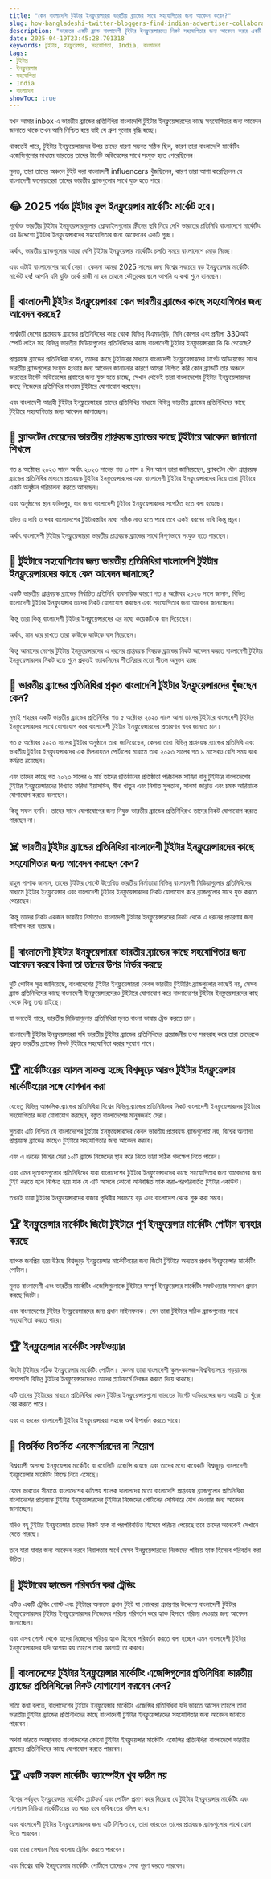 ```yaml
---
title: "কেন বাংলাদেশি টুইটার ইনফ্লুয়েন্সাররা ভারতীয় ব্র্যান্ডের সাথে সহযোগিতার জন্য আবেদন করেন?"
slug: how-bangladeshi-twitter-bloggers-find-indian-advertiser-collaborations-2025-04-19
description: "ভারতের একটি ব্র্যান্ড বাংলাদেশী টুইটার ইনফ্লুয়েন্সারদের নিকট সহযোগিতার জন্য আবেদন করার একটি ট্রেন্ড লক্ষ্য করেছেন?"
date: 2025-04-19T23:45:28.701318
keywords: টুইটার, ইনফ্লুয়েন্সার, সহযোগিতা, India, বাংলাদেশ
tags:
- টুইটার
- ইনফ্লুয়েন্সার
- সহযোগিতা
- India
- বাংলাদেশ
showToc: true
---
```


যখন আমার inbox এ ভারতীয় ব্র্যান্ডের প্রতিনিধিরা বাংলাদেশি টুইটার ইনফ্লুয়েন্সারদের কাছে সহযোগিতার জন্য আবেদন জানাতে থাকে তখন আমি নিশ্চিত হয়ে যাই যে গ্রুপ গুলোর বৃদ্ধি হচ্ছে।

থাকতেই পারে, টুইটার ইনফ্লুয়েন্সারদের উপর তাদের ধারণা সম্ভবত সঠিক ছিল, কারণ তারা বাংলাদেশি মার্কেটিং এজেন্সিগুলোর মাধ্যমে ভারতের তাদের টার্গেট অডিয়েন্সের সাথে সংযুক্ত হতে পেরেছিলেন।

মূলত, তারা তাদের অঞ্চলে টুইট করা বাংলাদেশী influencers খুঁজছিলেন, কারণ তারা আশা করেছিলেন যে বাংলাদেশী ফলোয়ারেরা তাদের ভারতীয় ব্র্যান্ডগুলোর সাথে যুক্ত হতে পারে।

## 😂 2025 পর্যন্ত টুইটার ফুল ইনফ্লুয়েন্সার মার্কেটিং মার্কেট হবে।

পূর্বোক্ত ভারতীয় টুইটার ইনফ্লুয়েন্সারগুলোর প্রোফাইলগুলোর স্ক্রীনের ছবি নিয়ে দেখি ভারতের প্রতিনিধি বাংলাদেশে মার্কেটিং এর উদ্দেশ্যে টুইটার ইনফ্লুয়েন্সারদের সহযোগিতার জন্য আবেদনের একটি গুচ্ছ।

অর্থাৎ, ভারতীয় ব্র্যান্ডগুলোর আরো বেশি টুইটার ইনফ্লুয়েন্সার মার্কেটিং চলতি সময়ে বাংলাদেশে মোড় নিচ্ছে।

এবং এটাই বাংলাদেশের স্বার্থে সেরা। কেননা আমরা 2025 সালের জন্য বিশ্বের সবচেয়ে বড় ইনফ্লুয়েন্সার মার্কেটিং মার্কেট হব! 
আপনি যদি যুক্তি তর্কে রাজী না হন তাহলে কৌতুকের ছলে আপনি এ কথা শুনে হাসছেন।

## 🤩 বাংলাদেশী টুইটার ইনফ্লুয়েন্সাররা কেন ভারতীয় ব্র্যান্ডের কাছে সহযোগিতার জন্য আবেদন করছে?

পার্শ্ববর্তী দেশের প্রাপ্তবয়স্ক ব্র্যান্ডের প্রতিনিধিদের কাছ থেকে বিভিন্ন বিএমডব্লিউ, মিনি কোপার এবং প্রমীলা 330আই স্পোর্ট লাইন সহ বিভিন্ন ভারতীয় মিডিয়াগুলোর প্রতিনিধিদের কাছে বাংলাদেশী টুইটার ইনফ্লুয়েন্সাররা কি কি পেয়েছে?

প্রাপ্তবয়স্ক ব্র্যান্ডের প্রতিনিধিরা বলেন, তাদের কাছে টুইটারের মাধ্যমে বাংলাদেশী ইনফ্লুয়েন্সারদের টার্গেট অডিয়েন্সের সাথে ভারতীয় ব্র্যান্ডগুলোর সংযুক্ত হওয়ার জন্য আবেদন জানানোর কারণে আমরা নিশ্চিত করি কোন ব্র্যান্ডটি তার অঞ্চলে ভারতের টার্গেট অডিয়েন্সের প্রবাহের জন্য যুক্ত হতে চাচ্ছে, সেখান থেকেই তারা বাংলাদেশের টুইটার ইনফ্লুয়েন্সারদের কাছে নিজেদের প্রতিনিধির মাধ্যমে টুইটারে যোগাযোগ করছেন।

এবং বাংলাদেশী আগ্রহী টুইটার ইনফ্লুয়েন্সাররা তাদের প্রতিনিধির মাধ্যমে বিভিন্ন ভারতীয় ব্র্যান্ডের প্রতিনিধিদের কাছে টুইটারে সহযোগিতার জন্য আবেদন জানাচ্ছেন।

## 🥵 ব্ল্যাকটেন মেয়েদের ভারতীয় প্রাপ্তবয়স্ক ব্র্যান্ডের কাছে টুইটারে আবেদন জানানো শিখলে 

গত ৪ অক্টোবর ২০২৩ সালে অর্থাৎ ২০২৩ সালের গত ৩ মাস ৪ দিন আগে তারা জানিয়েছেন, ব্ল্যাকটেন যৌন প্রাপ্তবয়স্ক ব্র্যান্ডের প্রতিনিধির মাধ্যমে প্রাপ্তবয়স্ক টুইটার ইনফ্লুয়েন্সারদের এবং বাংলাদেশী টুইটার ইনফ্লুয়েন্সারদের নিয়ে তারা টুইটারে একটি অনুষ্ঠান পরিচালনা করতে আসছেন। 

এবং অনুষ্ঠানের স্থান ফরিদপুর, যার জন্য বাংলাদেশী টুইটার ইনফ্লুয়েন্সারদের সংগঠিত হতে বলা হয়েছে। 

যদিও এ দাবি ও খবর বাংলাদেশের টুইটারস্তবির মধ্যে সঠিক নাও হতে পারে তবে একই ধরনের দাবি কিন্তু প্রচুর।

অর্থাৎ বাংলাদেশী টুইটার ইনফ্লুয়েন্সাররা ভারতীয় প্রাপ্তবয়স্ক ব্র্যান্ডের সাথে নিপূণভাবে সংযুক্ত হতে পারছেন। 

## 🥵 টুইটারে সহযোগিতার জন্য ভারতীয় প্রতিনিধিরা বাংলাদেশি টুইটার ইনফ্লুয়েন্সারদের কাছে কেন আবেদন জানাচ্ছে?

একটি ভারতীয় প্রাপ্তবয়স্ক ব্র্যান্ডের নির্বাচিত প্রতিনিধি ব্যবসায়িক কারণে গত ৪ অক্টোবর ২০২৩ সালে জানান, বিভিন্ন বাংলাদেশী টুইটার ইনফ্লুয়েন্সার তাদের নিকট যোগাযোগ করছেন এবং সহযোগিতার জন্য আবেদন জানাচ্ছেন।

কিন্তু তারা কিন্তু বাংলাদেশী টুইটার ইনফ্লুয়েন্সারদের এর মধ্যে কয়েকটিকে বাদ দিয়েছেন।

অর্থাৎ, মান ধরে রাখতে তারা কাউকে কাউকে বাদ দিয়েছেন। 

কিন্তু আমাদের দেশের টুইটার ইনফ্লুয়েন্সারদের এ ধরনের প্রাপ্তবয়স্ক বিষয়ক ব্র্যান্ডের নিকট আবেদন করতে বাংলাদেশী টুইটার ইনফ্লুয়েন্সারদের নিকট হতে শুনে প্রকৃতই ভ্যাকসিনের শীতনিদ্রার মতো শীতল অনুভব হচ্ছে। 

## 🤩 ভারতীয় ব্র্যান্ডের প্রতিনিধিরা প্রকৃত বাংলাদেশি টুইটার ইনফ্লুয়েন্সারদের খুঁজছেন কেন?

মুম্বাই শহরের একটি ভারতীয় ব্র্যান্ডের প্রতিনিধিরা গত ৫ অক্টোবর ২০২০ সালে আসা তাদের টুইটারে বাংলাদেশী টুইটার ইনফ্লুয়েন্সারদের সাথে যোগাযোগ করে বাংলাদেশী টুইটার ইনফ্লুয়েন্সারদের প্রতারণার খবর জানতে চান।

গত ৫ অক্টোবর ২০২৩ সালের টুইটার অনুষ্ঠানে তারা জানিয়েছেন, কেননা তারা বিভিন্ন প্রাপ্তবয়স্ক ব্র্যান্ডের প্রতিনিধি এবং ভারতীয় টুইটার ইনফ্লুয়েন্সারদের এক মিলনায়তন পোর্টালের মাধ্যমে তারা ২০২৩ সালের গত ৯ মাসেরও বেশি সময় ধরে কর্মরত রয়েছেন।

এবং তাদের কাছে গত ২০২৩ সালের ৬ মার্চ তাদের প্রতিষ্ঠানের প্রতিষ্ঠাতা পরিচালক সাবিরা বানু টুইটারে বাংলাদেশের টুইটার ইনফ্লুয়েন্সারদের বিখ্যাত ফরিদা ইয়াসমিন, মীনা খাতুন এবং নিশাত সুলতানা, সালমা জান্নাত এবং চমক আরিয়াকে যোগাযোগ করতে বলেছেন।

কিন্তু সফল হননি। তাদের সাথে যোগাযোগের জন্য নিযুক্ত ভারতীয় ব্র্যান্ডের প্রতিনিধিরাও তাদের নিকট যোগাযোগ করতে পারছেন না। 

## ☠️ ভারতীয় টুইটার ব্র্যান্ডের প্রতিনিধিরা বাংলাদেশী টুইটার ইনফ্লুয়েন্সারদের কাছে সহযোগিতার জন্য আবেদন করছেন কেন?

রাহুল পাশাক জানান, তাদের টুইটার পোস্টে উল্লেখিত ভারতীয় নির্মাতারা বিভিন্ন বাংলাদেশী মিডিয়াগুলোর প্রতিনিধিদের মাধ্যমে টুইটার ইনফ্লুয়েন্সার এবং বাংলাদেশী টুইটার ইনফ্লুয়েন্সারদের নিকট যোগাযোগ করে ব্র্যান্ডগুলোর সাথে যুক্ত করতে পেরেছেন।

কিন্তু তাদের নিকট একজন ভারতীয় নির্মাতাও বাংলাদেশী টুইটার ইনফ্লুয়েন্সারদের নিকট থেকে এ ধরনের প্রচারণার জন্য বাইপাস করা হয়েছে।

## 🤔 বাংলাদেশী টুইটার ইনফ্লুয়েন্সাররা ভারতীয় ব্র্যান্ডের কাছে সহযোগিতার জন্য আবেদন করবে কিনা তা তাদের উপর নির্ভর করছে 

দুটি পোর্টাল সূত্র জানিয়েছে, বাংলাদেশের টুইটার ইনফ্লুয়েন্সাররা কেবল ভারতীয় টুইটারিং ব্র্যান্ডগুলোর কাছেই নয়, সেসব ব্র্যান্ড প্রতিনিধিদের কাছে বাংলাদেশী ইনফ্লুয়েন্সারদেরও টুইটারে যোগাযোগ করে বাংলাদেশের টুইটার ইনফ্লুয়েন্সারদের কাছ থেকে কিছু তথ্য চাইছে।

যা বলতেই পারে, ভারতীয় মিডিয়াগুলোর প্রতিনিধিরা মূলত বাংলা ভাষায় ট্রেন্ড করতে চান। 

বাংলাদেশী টুইটার ইনফ্লুয়েন্সাররা যদি ভারতীয় টুইটার ব্র্যান্ডের প্রতিনিধিদের প্রয়োজনীয় তথ্য সরবরাহ করে তারা তাদেরকে প্রকৃত ভারতীয় ব্র্যান্ডের নিকট টুইটারে সহযোগিতা করার সুযোগ পাবে।

## 🏆 মার্কেটিংয়ের আসল সাফল্য হচ্ছে বিশ্বজুড়ে আরও টুইটার ইনফ্লুয়েন্সার মার্কেটিংয়ের সঙ্গে যোগদান করা 

যেহেতু বিভিন্ন আঞ্চলিক ব্র্যান্ডের প্রতিনিধিরা বিশ্বের বিভিন্ন ব্র্যান্ডের প্রতিনিধিদের নিকট বাংলাদেশী ইনফ্লুয়েন্সারদের টুইটারে সহযোগিতার জন্য যোগাযোগ করছেন, বস্তুত বাংলাদেশের মানুষজনই সেরা।

সুতরাং এটি নিশ্চিত যে বাংলাদেশের টুইটার ইনফ্লুয়েন্সারদের কেবল ভারতীয় প্রাপ্তবয়স্ক ব্র্যান্ডগুলোই নয়, বিশ্বের অন্যান্য প্রাপ্তবয়স্ক ব্র্যান্ডের কাছেও টুইটারে সহযোগিতার জন্য আবেদন করবে।

এবং এ ধরনের বিশ্বের সেরা ১০টি ব্র্যান্ডে নিজেদের স্থান করে নিতে তারা সঠিক পদক্ষেপ নিতে পারেন।

এবং এমন দূতাবাসগুলোর প্রতিনিধিদের যারা বাংলাদেশের টুইটার ইনফ্লুয়েন্সারদের কাছে সহযোগিতার জন্য আবেদনের জন্য টুইট করতে হলে নিশ্চিত হয়ে যাক যে এটি আসলে কোনো অনিবন্ধিত হ্যাক করা-পরপরিবর্তিত টুইটার একাউন্ট।

তখনই তারা টুইটার ইনফ্লুয়েন্সারদের বাজার পৃথিবীর সবচেয়ে বড় এবং বাংলাদেশ থেকে শুরু করা সম্ভব। 

## 🏆 ইনফ্লুয়েন্সার মার্কেটিং জিটো টুইটারে পূর্ণ ইনফ্লুয়েন্সার মার্কেটিং পোর্টাল ব্যবহার করছে 

ব্যাপক জনপ্রিয় হয়ে উঠছে বিশ্বজুড়ে ইনফ্লুয়েন্সার মার্কেটিংয়ের জন্য জিটো টুইটারে অন্যতম প্রধান ইনফ্লুয়েন্সার মার্কেটিং পোর্টাল।

মূলত বাংলাদেশী এবং ভারতীয় মার্কেটিং এজেন্সিগুলোকে টুইটারে সম্পূর্ণ ইনফ্লুয়েন্সার মার্কেটিং সফটওয়্যার সমাধান প্রদান করছে জিটো।

এবং বাংলাদেশের টুইটার ইনফ্লুয়েন্সারদের জন্য প্রধান মাইলফলক। যেন তারা টুইটারে সঠিক ব্র্যান্ডগুলোর সাথে সহযোগিতা করতে পারে।

## 🏆 ইনফ্লুয়েন্সার মার্কেটিং সফটওয়্যার 

জিটো টুইটারে সঠিক ইনফ্লুয়েন্সার মার্কেটিং পোর্টাল। কেননা তারা বাংলাদেশী স্কুল-কলেজ-বিশ্ববিদ্যালয়ে পড়ুয়াদের পাশাপাশি বিভিন্ন টুইটার ইনফ্লুয়েন্সারদেরও তাদের প্ল্যাটফর্মে নিবন্ধন করতে দিয়ে থাকছে।

এটি তাদের টুইটারের মাধ্যমে প্রতিনিধিরা কোন টুইটার ইনফ্লুয়েন্সারগুলো ভারতের টার্গেট অডিয়েন্সের জন্য আগ্রহী তা খুঁজে বের করতে পারে।

এবং এ ধরনের বাংলাদেশী টুইটার ইনফ্লুয়েন্সাররা সহজে অর্থ উপার্জন করতে পারে। 

## 🤔 বিতর্কিত বিতর্কিত এনফোর্সারদের না নিয়োগ 

বিশ্বব্যাপী অসংখ্য ইনফ্লুয়েন্সার মার্কেটিং বা রয়েলিটি এজেন্সি রয়েছে এবং তাদের মধ্যে কয়েকটি বিশ্বজুড়ে বাংলাদেশী ইনফ্লুয়েন্সার মার্কেটিং ফিল্ডে নিয়ে এসেছে।

যেমন ভারতের সীমান্তে বাংলাদেশের কতিপয় শ্যালক দালালদের মতো বাংলাদেশি প্রাপ্তবয়স্ক ব্র্যান্ডগুলোর প্রতিনিধিরা বাংলাদেশের প্রাপ্তবয়স্ক টুইটার ইনফ্লুয়েন্সারদের টুইটারে নিজেদের পোর্টালের সেমিনারে যোগ দেওয়ার জন্য আবেদন জানাচ্ছেন।

যদিও বহু টুইটার ইনফ্লুয়েন্সার তাদের নিকট হ্যাক বা পরপরিবর্তিত হিসেবে পরিচয় পেয়েছে তবে তাদের অনেকেই সেখানে যেতে পারছে।

তবে যারা যাবার জন্য আবেদন করবে নিরাপত্তার স্বার্থে সেসব ইনফ্লুয়েন্সারদের নিজেদের পরিচয় হ্যাক হিসেবে পরিবর্তন করা উচিত।

## 🤔 টুইটারের হ্যান্ডেল পরিবর্তন করা ট্রেন্ডিং 

এটিও একটি ট্রেন্ডিং পোস্ট এবং টুইটারে অন্যতম প্রধান টুইট যা লোকেরা প্রচারণার উদ্দেশ্যে বাংলাদেশী টুইটার ইনফ্লুয়েন্সারদের টুইটার ইনফ্লুয়েন্সারদের নিজেদের পরিচয় পরিবর্তন করে হ্যাক হিসাবে পরিচয় দেওয়ার জন্য আবেদন জানাচ্ছেন।

এবং এসব পোস্ট থেকে যাদের নিজেদের পরিচয় হ্যাক হিসেবে পরিবর্তন করতে বলা হচ্ছেন এমন বাংলাদেশী টুইটার ইনফ্লুয়েন্সারদের যদি আশঙ্কা হয় তাহলে তারা অবশ্যই তা করবে।

## 🤔 বাংলাদেশের টুইটার ইনফ্লুয়েন্সার মার্কেটিং এজেন্সিগুলোর প্রতিনিধিরা ভারতীয় ব্র্যান্ডের প্রতিনিধিদের নিকট যোগাযোগ করবেন কেন? 

সত্যি কথা বলতে, বাংলাদেশের টুইটার ইনফ্লুয়েন্সার মার্কেটিং এজেন্সির প্রতিনিধিরা যদি ভারতে আসেন তাহলে তারা ভারতীয় টুইটার ব্র্যান্ডের প্রতিনিধিদের কাছে বাংলাদেশী টুইটার ইনফ্লুয়েন্সারদের সহযোগিতার জন্য আবেদন জানাতে পারবেন।

অথবা ভারতে অবস্থানরত বাংলাদেশের কোনো টুইটার ইনফ্লুয়েন্সার মার্কেটিং এজেন্সির প্রতিনিধিরা বাংলাদেশে ভারতীয় ব্র্যান্ডের প্রতিনিধিদের কাছে যোগাযোগ করতে পারবেন।

## 🏆 একটি সফল মার্কেটিং ক্যাম্পেইন খুব কঠিন নয় 

বিশ্বের সর্ববৃহৎ ইনফ্লুয়েন্সার মার্কেটিং প্ল্যাটফর্ম এবং পোর্টাল প্রমাণ করে দিয়েছে যে টুইটার ইনফ্লুয়েন্সার মার্কেটিং এবং সোশ্যাল মিডিয়া মার্কেটিংয়ের যত খরচ হবে ভবিষ্যতের দলিল হবে।

এবং বাংলাদেশী টুইটার ইনফ্লুয়েন্সারদের জন্য এটি নিশ্চিত যে, তারা ভারতের তাদের প্রাপ্তবয়স্ক ব্র্যান্ডগুলোর সাথে যোগ দিতে পারবেন।

এবং তারা সেখানে গিয়ে বাংলায় ট্রেন্ডিং করতে পারবেন।

এবং বিশ্বের বাকি ইনফ্লুয়েন্সার মার্কেটিং পোর্টালে তাদেরও সেবা পূরণ করতে পারবেন।